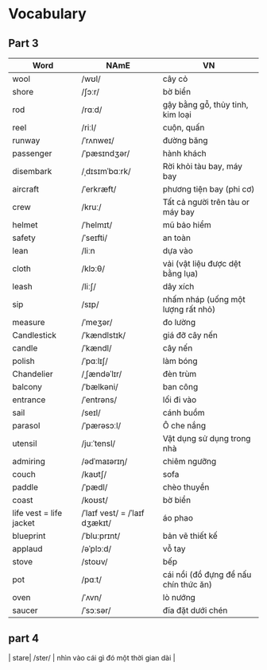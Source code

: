 # Vocabulary

## Part 3

| Word         | NAmE 			| VN				|
|--------------|----------------|-------------------|
| wool   	   | /wʊl/ 			| cây cỏ			|
| shore   	   | /ʃɔːr/ 			| bờ biển			|
| rod   	   | /rɑːd/ 			| gậy bằng gỗ, thủy tinh, kim loại|
| reel    	   | /riːl/ 			| cuộn, quấn| 
| runway	    	   | /ˈrʌnweɪ/ 			| đường băng|
|  passenger	    	   | /ˈpæsɪndʒər/ 			| hành khách|  
|  disembark	    	   | /ˌdɪsɪmˈbɑːrk/ 			| Rời khỏi tàu bay, máy bay| 
|  aircraft 	    	   | /ˈerkræft/ 			| phương tiện bay (phi cơ)| 
|  crew 	    	   | /kruː/ 			| Tất cả người trên tàu or máy bay| 
|  helmet 	    	   | /ˈhelmɪt/ 			| mũ bảo hiểm|
|  safety 	    	   | /ˈseɪfti/ 			| an toàn|
|  lean 	    	   | /liːn 			| dựa vào|
|  cloth 	    	   | /klɔːθ/ 			| vải (vật liệu được dệt bằng lụa)|
|  leash 	    	   | /liːʃ/ 			| dây xích|
|  sip 	    	   | /sɪp/ 			| nhấm nháp (uống một lượng rất nhỏ)|
|  measure 	    	   | /ˈmeʒər/ 			| đo lường|
|   Candlestick 	    	   | /ˈkændlstɪk/ 			| giá đỡ cây nến|
|   candle  	    	   | /ˈkændl/ 			| cây nến|
|    polish  	    	   | /ˈpɑːlɪʃ/ 			|làm bóng|
|   Chandelier  	    	   | /ˌʃændəˈlɪr/ 			| đèn trùm |
|    balcony  	    	   | /ˈbælkəni/ 			| ban công |
|    entrance  	    	   | /ˈentrəns/ 			| lối đi vào |
|     sail  	    	   | /seɪl/ 			| cánh buồm |
|     parasol  	    	   | /ˈpærəsɔːl/ 			| Ô che nắng |
|     utensil  	    	   | /juːˈtensl/ 			| Vật dụng sử dụng trong nhà |
|     admiring  	    	   | /ədˈmaɪərɪŋ/ 			| chiêm ngưỡng |
|     couch  	    	   | /kaʊtʃ/ 			| sofa |
|     paddle  	    	   | /ˈpædl/ 			| chèo thuyền |
|     coast  	    	   | /koʊst/ 			| bờ biển |
|     life vest =  life jacket 	    	   |  /ˈlaɪf vest/ = /ˈlaɪf dʒækɪt/| áo phao |
|blueprint|  /ˈbluːprɪnt/| bản vẽ thiết kế |
| applaud|  /əˈplɔːd/ | vỗ tay |
| stove|  /stoʊv/ | bếp |
| pot|  /pɑːt/ | cái nồi (đồ đựng để nấu chín thức ăn) |
| oven|  /ˈʌvn/ | lò nướng |
| saucer|  /ˈsɔːsər/ | đĩa đặt dưới chén |

## part 4

| stare|  /ster/ | nhìn vào cái gì đó một thời gian dài |